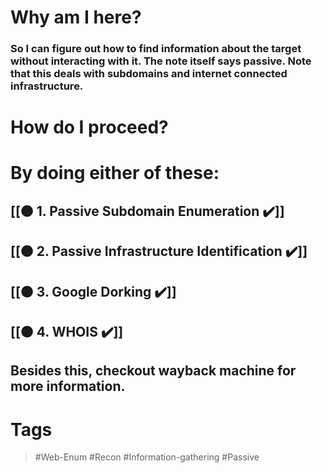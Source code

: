 # Why am I here? 
### So I can figure out how to find information about the target without interacting with it. The note itself says passive. Note that this deals with subdomains and internet connected infrastructure.

# How do I proceed?

# By doing either of these:

## [[🟠 1. Passive Subdomain Enumeration ✔️]] 
## [[🟠 2. Passive Infrastructure Identification ✔️]]
## [[🟠 3. Google Dorking ✔️]]
## [[🟠 4. WHOIS ✔️]]
## Besides this, checkout wayback machine for more information.
# Tags

> #Web-Enum #Recon #Information-gathering #Passive